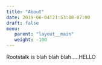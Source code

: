 ```yaml
---
title: "About"
date: 2019-06-04T21:53:08-07:00
draft: false
menu:
   parent: "layout__main"
   weight: -100
---
```


Rootstalk is blah blah blah.....HELLO
